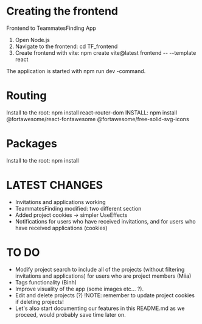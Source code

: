 # Creating the frontend
Frontend to TeammatesFinding App

1. Open Node.js
2. Navigate to the frontend: cd TF_frontend
3. Create frontend with vite: npm create vite@latest frontend -- --template react

The application is started with npm run dev -command.

# Routing 
Install to the root: npm install react-router-dom
INSTALL: npm install @fortawesome/react-fontawesome @fortawesome/free-solid-svg-icons

# Packages
Install to the root: npm install

# LATEST CHANGES 
- Invitations and applications working
- TeammatesFinding modified: two different section
- Added project cookies -> simpler UseEffects 
- Notifications for users who have received invitations, and for users who have received applications (cookies)

# TO DO
- Modify project search to include all of the projects (without filtering invitations and applications) for users who are project members (Miia)
- Tags functionality (Binh)
- Improve visuality of the app (some images etc... ?).
- Edit and delete projects (?) !NOTE: remember to update project cookies if deleting projects!
- Let's also start documenting our features in this README.md as we proceed, would probably save time later on.

